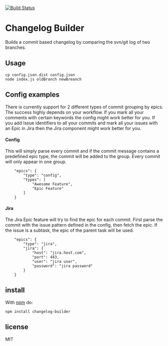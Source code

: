 [![Build Status](https://secure.travis-ci.org/glaubinix/changelog-builder.png?branch=master)](http://travis-ci.org/glaubinix/changelog-builder)

# Changelog Builder

Builds a commit based changelog by comparing the svn/git log of two branches.

## Usage

```
cp config.json.dist config.json
node index.js oldBranch newBreanch
```

## Config examples

There is currently support for 2 different types of commit grouping by epics. The success highly depends on your workflow. If you mark all your comments with certain keywords the config might work better for you. If you add Issue identifiers to all your commits and mark all your issues with an Epic in Jira then the Jira component might work better for you.

#### Config
This will simply parse every commit and if the commit message contains a predefined epic type, the commit will be added to the group. Every commit will only appear in one group.
```
	"epics": {
		"type": "config",
		"types": [
			"Awesome Feature",
			"Epic Feature"
		]
	}

```

#### Jira
The Jira Epic feature will try to find the epic for each commit. First parse the commit with the issue pattern defined in the config, then fetch the epic. If the issue is a subtask, the epic of the parent task will be used.
```
	"epics": {
		"type": "jira",
		"jira": {
			"host": "jira.host.com",
			"port": 443,
			"user": "jira user",
			"password": "jira password"
		}
	}

```

## install

With [npm](https://npmjs.org) do:

```
npm install changelog-builder
```

## license

MIT
